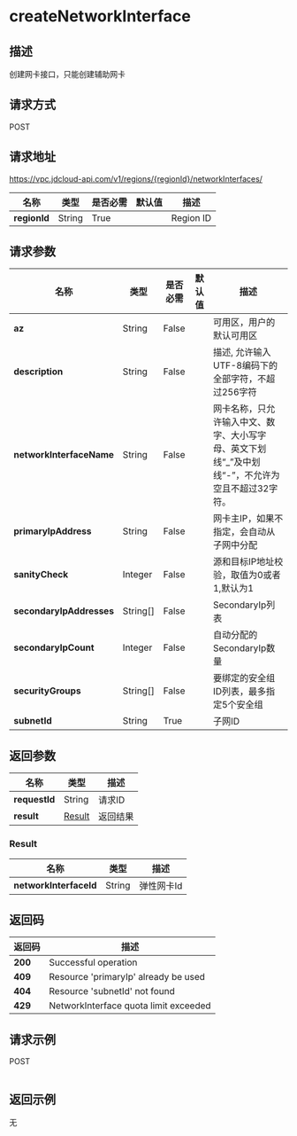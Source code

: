 # createNetworkInterface


## 描述
创建网卡接口，只能创建辅助网卡

## 请求方式
POST

## 请求地址
https://vpc.jdcloud-api.com/v1/regions/{regionId}/networkInterfaces/

|名称|类型|是否必需|默认值|描述|
|---|---|---|---|---|
|**regionId**|String|True||Region ID|

## 请求参数
|名称|类型|是否必需|默认值|描述|
|---|---|---|---|---|
|**az**|String|False||可用区，用户的默认可用区|
|**description**|String|False||描述,​ 允许输入UTF-8编码下的全部字符，不超过256字符|
|**networkInterfaceName**|String|False||网卡名称，只允许输入中文、数字、大小写字母、英文下划线“_”及中划线“-”，不允许为空且不超过32字符。|
|**primaryIpAddress**|String|False||网卡主IP，如果不指定，会自动从子网中分配|
|**sanityCheck**|Integer|False||源和目标IP地址校验，取值为0或者1,默认为1|
|**secondaryIpAddresses**|String[]|False||SecondaryIp列表|
|**secondaryIpCount**|Integer|False||自动分配的SecondaryIp数量|
|**securityGroups**|String[]|False||要绑定的安全组ID列表，最多指定5个安全组|
|**subnetId**|String|True||子网ID|


## 返回参数
|名称|类型|描述|
|---|---|---|
|**requestId**|String|请求ID|
|**result**|[Result](##Result)|返回结果|


### <a name="Result">Result</a>
|名称|类型|描述|
|---|---|---|
|**networkInterfaceId**|String|弹性网卡Id|

## 返回码
|返回码|描述|
|---|---|
|**200**|Successful operation|
|**409**|Resource 'primaryIp' already be used|
|**404**|Resource 'subnetId' not found|
|**429**|NetworkInterface quota limit exceeded|

## 请求示例
POST
```

```

## 返回示例
无
